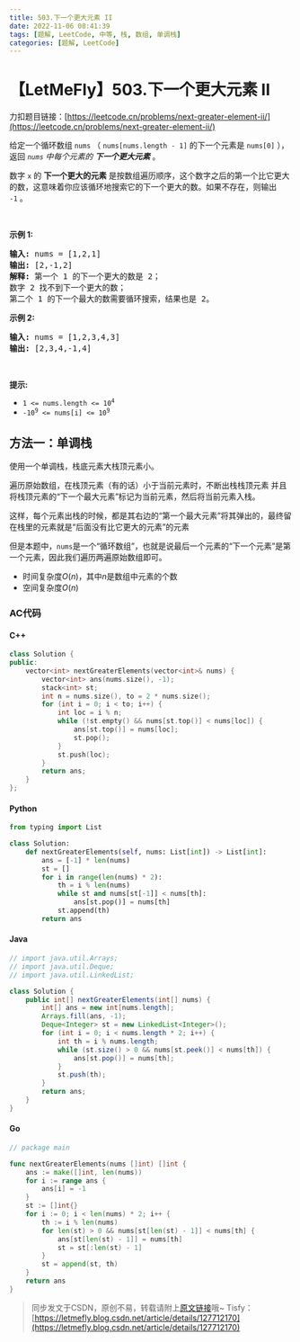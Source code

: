 ```yaml
---
title: 503.下一个更大元素 II
date: 2022-11-06 08:41:39
tags: [题解, LeetCode, 中等, 栈, 数组, 单调栈]
categories: [题解, LeetCode]
---
```


# 【LetMeFly】503.下一个更大元素 II

力扣题目链接：[https://leetcode.cn/problems/next-greater-element-ii/](https://leetcode.cn/problems/next-greater-element-ii/)

<p>给定一个循环数组&nbsp;<code>nums</code>&nbsp;（&nbsp;<code>nums[nums.length - 1]</code>&nbsp;的下一个元素是&nbsp;<code>nums[0]</code>&nbsp;），返回&nbsp;<em><code>nums</code>&nbsp;中每个元素的 <strong>下一个更大元素</strong></em> 。</p>

<p>数字 <code>x</code>&nbsp;的 <strong>下一个更大的元素</strong> 是按数组遍历顺序，这个数字之后的第一个比它更大的数，这意味着你应该循环地搜索它的下一个更大的数。如果不存在，则输出 <code>-1</code>&nbsp;。</p>

<p>&nbsp;</p>

<p><strong>示例 1:</strong></p>

<pre>
<strong>输入:</strong> nums = [1,2,1]
<strong>输出:</strong> [2,-1,2]
<strong>解释:</strong> 第一个 1 的下一个更大的数是 2；
数字 2 找不到下一个更大的数； 
第二个 1 的下一个最大的数需要循环搜索，结果也是 2。
</pre>

<p><strong>示例 2:</strong></p>

<pre>
<strong>输入:</strong> nums = [1,2,3,4,3]
<strong>输出:</strong> [2,3,4,-1,4]
</pre>

<p>&nbsp;</p>

<p><strong>提示:</strong></p>

<ul>
	<li><code>1 &lt;= nums.length &lt;= 10<sup>4</sup></code></li>
	<li><code>-10<sup>9</sup>&nbsp;&lt;= nums[i] &lt;= 10<sup>9</sup></code></li>
</ul>


    
## 方法一：单调栈

使用一个单调栈，栈底元素大栈顶元素小。

遍历原始数组，在栈顶元素（有的话）小于当前元素时，不断出栈栈顶元素 并且 将栈顶元素的“下一个最大元素”标记为当前元素，然后将当前元素入栈。

这样，每个元素出栈的时候，都是其右边的“第一个最大元素”将其弹出的，最终留在栈里的元素就是“后面没有比它更大的元素”的元素

但是本题中，```nums```是一个“循环数组”，也就是说最后一个元素的“下一个元素”是第一个元素，因此我们遍历两遍原始数组即可。

+ 时间复杂度$O(n)$，其中$n$是数组中元素的个数
+ 空间复杂度$O(n)$

### AC代码

#### C++

```cpp
class Solution {
public:
    vector<int> nextGreaterElements(vector<int>& nums) {
        vector<int> ans(nums.size(), -1);
        stack<int> st;
        int n = nums.size(), to = 2 * nums.size();
        for (int i = 0; i < to; i++) {
            int loc = i % n;
            while (!st.empty() && nums[st.top()] < nums[loc]) {
                ans[st.top()] = nums[loc];
                st.pop();
            }
            st.push(loc);
        }
        return ans;
    }
};
```

#### Python

```python
from typing import List

class Solution:
    def nextGreaterElements(self, nums: List[int]) -> List[int]:
        ans = [-1] * len(nums)
        st = []
        for i in range(len(nums) * 2):
            th = i % len(nums)
            while st and nums[st[-1]] < nums[th]:
                ans[st.pop()] = nums[th]
            st.append(th)
        return ans
```

#### Java

```java
// import java.util.Arrays;
// import java.util.Deque;
// import java.util.LinkedList;

class Solution {
    public int[] nextGreaterElements(int[] nums) {
        int[] ans = new int[nums.length];
        Arrays.fill(ans, -1);
        Deque<Integer> st = new LinkedList<Integer>();
        for (int i = 0; i < nums.length * 2; i++) {
            int th = i % nums.length;
            while (st.size() > 0 && nums[st.peek()] < nums[th]) {
                ans[st.pop()] = nums[th];
            }
            st.push(th);
        }
        return ans;
    }
}
```

#### Go

```go
// package main

func nextGreaterElements(nums []int) []int {
    ans := make([]int, len(nums))
    for i := range ans {
        ans[i] = -1
    }
    st := []int{}
    for i := 0; i < len(nums) * 2; i++ {
        th := i % len(nums)
        for len(st) > 0 && nums[st[len(st) - 1]] < nums[th] {
            ans[st[len(st) - 1]] = nums[th]
            st = st[:len(st) - 1]
        }
        st = append(st, th)
    }
    return ans
}
```

> 同步发文于CSDN，原创不易，转载请附上[原文链接](https://blog.letmefly.xyz/2022/11/06/LeetCode%200503.%E4%B8%8B%E4%B8%80%E4%B8%AA%E6%9B%B4%E5%A4%A7%E5%85%83%E7%B4%A0II/)哦~
> Tisfy：[https://letmefly.blog.csdn.net/article/details/127712170](https://letmefly.blog.csdn.net/article/details/127712170)
